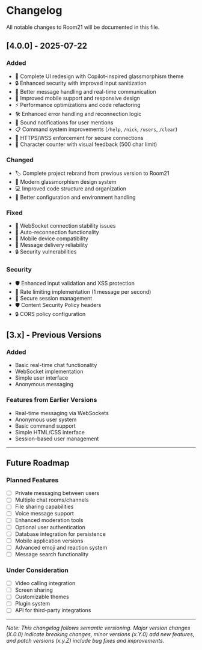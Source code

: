 # Changelog

All notable changes to Room21 will be documented in this file.

## [4.0.0] - 2025-07-22

### Added
- 🎨 Complete UI redesign with Copilot-inspired glassmorphism theme
- 🔒 Enhanced security with improved input sanitization
- 💬 Better message handling and real-time communication
- 📱 Improved mobile support and responsive design
- ⚡ Performance optimizations and code refactoring
- 🛠 Enhanced error handling and reconnection logic
- 🎵 Sound notifications for user mentions
- 📋 Command system improvements (`/help`, `/nick`, `/users`, `/clear`)
- 🔐 HTTPS/WSS enforcement for secure connections
- 📝 Character counter with visual feedback (500 char limit)

### Changed
- 🏷 Complete project rebrand from previous version to Room21
- 🎨 Modern glassmorphism design system
- 💻 Improved code structure and organization
- 🔧 Better configuration and environment handling

### Fixed
- 🐛 WebSocket connection stability issues
- 🔄 Auto-reconnection functionality
- 📱 Mobile device compatibility
- 🎯 Message delivery reliability
- 🔒 Security vulnerabilities

### Security
- 🛡 Enhanced input validation and XSS protection
- 🚫 Rate limiting implementation (1 message per second)
- 🔐 Secure session management
- 🛡 Content Security Policy headers
- 🔒 CORS policy configuration

## [3.x] - Previous Versions

### Added
- Basic real-time chat functionality
- WebSocket implementation
- Simple user interface
- Anonymous messaging

### Features from Earlier Versions
- Real-time messaging via WebSockets
- Anonymous user system
- Basic command support
- Simple HTML/CSS interface
- Session-based user management

---

## Future Roadmap

### Planned Features
- [ ] Private messaging between users
- [ ] Multiple chat rooms/channels
- [ ] File sharing capabilities
- [ ] Voice message support
- [ ] Enhanced moderation tools
- [ ] Optional user authentication
- [ ] Database integration for persistence
- [ ] Mobile application versions
- [ ] Advanced emoji and reaction system
- [ ] Message search functionality

### Under Consideration
- [ ] Video calling integration
- [ ] Screen sharing
- [ ] Customizable themes
- [ ] Plugin system
- [ ] API for third-party integrations

---

*Note: This changelog follows semantic versioning. Major version changes (X.0.0) indicate breaking changes, minor versions (x.Y.0) add new features, and patch versions (x.y.Z) include bug fixes and improvements.*
